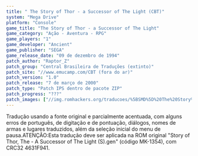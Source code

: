 ```yaml
---
title: " The Story of Thor - a Successor of The Light (CBT)"
system: "Mega Drive"
platform: "Console"
game_title: "The Story of Thor - a Successor of The Light"
game_category: "Ação - Aventura - RPG"
game_players: "1"
game_developer: "Ancient"
game_publisher: "SEGA"
game_release_date: "09 de dezembro de 1994"
patch_author: "Raptor_Z"
patch_group: "Central Brasileira de Traduções (extinto)"
patch_site: "//www.emucamp.com/CBT (fora do ar)"
patch_version: "1.0"
patch_release: "7 de março de 2000"
patch_type: "Patch IPS dentro de pacote ZIP"
patch_progress: "???"
patch_images: ["//img.romhackers.org/traducoes/%5BSMD%5D%20The%20Story%20of%20Thor%20-%20A%20Successor%20of%20The%20Light%20-%20CBT%20-%201.png","//img.romhackers.org/traducoes/%5BSMD%5D%20The%20Story%20of%20Thor%20-%20A%20Successor%20of%20The%20Light%20-%20CBT%20-%202.png","//img.romhackers.org/traducoes/%5BSMD%5D%20The%20Story%20of%20Thor%20-%20A%20Successor%20of%20The%20Light%20-%20CBT%20-%203.png"]
---
```

Tradução usando a fonte original e parcialmente acentuada, com alguns erros de português, de digitação e de pontuação, diálogos, nomes de armas e lugares traduzidos, além da seleção inicial do menu de pausa.ATENÇÃO:Esta tradução deve ser aplicada na ROM original "Story of Thor, The - A Successor of The Light (S).gen" (código MK-1354), com CRC32 4631F941.